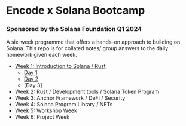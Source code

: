 # Encode x Solana Bootcamp 
### Sponsored by the Solana Foundation Q1 2024

A six-week programme that offers a hands-on approach to building on Solana.
This repo is for collated notes/ group answers to the daily homework given each week. 

- [Week 1: Introduction to Solana / Rust](https://github.com/Mikerniker/Encode_Solana_Bootcamp_HW/tree/main/Week1_Intro_to_Solana_Blockchain_Rust)
  - [Day 1](https://github.com/Mikerniker/Encode_Solana_Bootcamp_HW/tree/main/Week1_Intro_to_Solana_Blockchain_Rust/Day1)
  - [Day 2](https://github.com/Mikerniker/Encode_Solana_Bootcamp_HW/tree/main/Week1_Intro_to_Solana_Blockchain_Rust/Day2)
  - [Day 3]
- Week 2: Rust / Development tools / Solana Token Program
- Week 3: Anchor Framework / DeFi / Security
- Week 4: Solana Program Library / NFTs
- Week 5: Workshop Week
- Week 6: Project Week